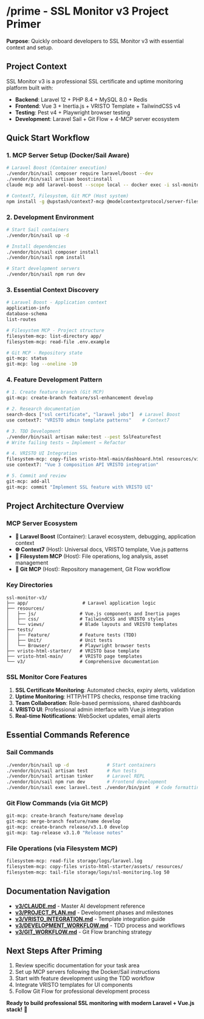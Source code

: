 # /prime - SSL Monitor v3 Project Primer

**Purpose**: Quickly onboard developers to SSL Monitor v3 with essential context and setup.

## Project Context
SSL Monitor v3 is a professional SSL certificate and uptime monitoring platform built with:
- **Backend**: Laravel 12 + PHP 8.4 + MySQL 8.0 + Redis
- **Frontend**: Vue 3 + Inertia.js + VRISTO Template + TailwindCSS v4
- **Testing**: Pest v4 + Playwright browser testing
- **Development**: Laravel Sail + Git Flow + 4-MCP server ecosystem

## Quick Start Workflow

### 1. MCP Server Setup (Docker/Sail Aware)
```bash
# Laravel Boost (Container execution)
./vendor/bin/sail composer require laravel/boost --dev
./vendor/bin/sail artisan boost:install
claude mcp add laravel-boost --scope local -- docker exec -i ssl-monitor-laravel.test-1 php /var/www/html/artisan boost:mcp .

# Context7, Filesystem, Git MCP (Host system)
npm install -g @upstash/context7-mcp @modelcontextprotocol/server-filesystem @modelcontextprotocol/server-git
```

### 2. Development Environment
```bash
# Start Sail containers
./vendor/bin/sail up -d

# Install dependencies
./vendor/bin/sail composer install
./vendor/bin/sail npm install

# Start development servers
./vendor/bin/sail npm run dev
```

### 3. Essential Context Discovery
```bash
# Laravel Boost - Application context
application-info
database-schema
list-routes

# Filesystem MCP - Project structure
filesystem-mcp: list-directory app/
filesystem-mcp: read-file .env.example

# Git MCP - Repository state
git-mcp: status
git-mcp: log --oneline -10
```

### 4. Feature Development Pattern
```bash
# 1. Create feature branch (Git MCP)
git-mcp: create-branch feature/ssl-enhancement develop

# 2. Research documentation
search-docs ["ssl certificate", "laravel jobs"]  # Laravel Boost
use context7: "VRISTO admin template patterns"    # Context7

# 3. TDD Development
./vendor/bin/sail artisan make:test --pest SslFeatureTest
# Write failing tests → Implement → Refactor

# 4. VRISTO UI Integration
filesystem-mcp: copy-files vristo-html-main/dashboard.html resources/views/
use context7: "Vue 3 composition API VRISTO integration"

# 5. Commit and review
git-mcp: add-all
git-mcp: commit "Implement SSL feature with VRISTO UI"
```

## Project Architecture Overview

### MCP Server Ecosystem
- **🚀 Laravel Boost** (Container): Laravel ecosystem, debugging, application context
- **🌐 Context7** (Host): Universal docs, VRISTO template, Vue.js patterns
- **📁 Filesystem MCP** (Host): File operations, log analysis, asset management
- **🔀 Git MCP** (Host): Repository management, Git Flow workflow

### Key Directories
```
ssl-monitor-v3/
├── app/                    # Laravel application logic
├── resources/
│   ├── js/                # Vue.js components and Inertia pages
│   ├── css/               # TailwindCSS and VRISTO styles
│   └── views/             # Blade layouts and VRISTO templates
├── tests/
│   ├── Feature/           # Feature tests (TDD)
│   ├── Unit/              # Unit tests
│   └── Browser/           # Playwright browser tests
├── vristo-html-starter/   # VRISTO base template
├── vristo-html-main/      # VRISTO page templates
└── v3/                    # Comprehensive documentation
```

### SSL Monitor Core Features
1. **SSL Certificate Monitoring**: Automated checks, expiry alerts, validation
2. **Uptime Monitoring**: HTTP/HTTPS checks, response time tracking
3. **Team Collaboration**: Role-based permissions, shared dashboards
4. **VRISTO UI**: Professional admin interface with Vue.js integration
5. **Real-time Notifications**: WebSocket updates, email alerts

## Essential Commands Reference

### Sail Commands
```bash
./vendor/bin/sail up -d              # Start containers
./vendor/bin/sail artisan test       # Run tests
./vendor/bin/sail artisan tinker     # Laravel REPL
./vendor/bin/sail npm run dev        # Frontend development
./vendor/bin/sail exec laravel.test ./vendor/bin/pint  # Code formatting
```

### Git Flow Commands (via Git MCP)
```bash
git-mcp: create-branch feature/name develop
git-mcp: merge-branch feature/name develop
git-mcp: create-branch release/v3.1.0 develop
git-mcp: tag-release v3.1.0 "Release notes"
```

### File Operations (via Filesystem MCP)
```bash
filesystem-mcp: read-file storage/logs/laravel.log
filesystem-mcp: copy-files vristo-html-starter/assets/ resources/
filesystem-mcp: tail-file storage/logs/ssl-monitoring.log 50
```

## Documentation Navigation
- **[v3/CLAUDE.md](v3/CLAUDE.md)** - Master AI development reference
- **[v3/PROJECT_PLAN.md](v3/PROJECT_PLAN.md)** - Development phases and milestones
- **[v3/VRISTO_INTEGRATION.md](v3/VRISTO_INTEGRATION.md)** - Template integration guide
- **[v3/DEVELOPMENT_WORKFLOW.md](v3/DEVELOPMENT_WORKFLOW.md)** - TDD process and workflows
- **[v3/GIT_WORKFLOW.md](v3/GIT_WORKFLOW.md)** - Git Flow branching strategy

## Next Steps After Priming
1. Review specific documentation for your task area
2. Set up MCP servers following the Docker/Sail instructions
3. Start with feature development using the TDD workflow
4. Integrate VRISTO templates for UI components
5. Follow Git Flow for professional development process

**Ready to build professional SSL monitoring with modern Laravel + Vue.js stack!** 🚀